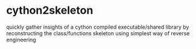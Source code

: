 # cython2skeleton
quickly gather insights of a cython compiled executable/shared library by reconstructing the class/functions skeleton using simplest way of reverse engineering
